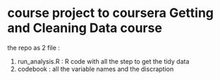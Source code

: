 # course project to coursera Getting and Cleaning Data course

the repo as 2 file :

1. run_analysis.R : R code with all the step to get the tidy data
2. codebook : all the variable names and the discraption
